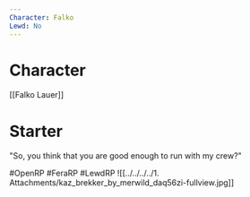 ```yaml
---
Character: Falko
Lewd: No
---
```

# Character
[[Falko Lauer]]

# Starter
"So, you  think that you are good enough to run with my crew?"
  
#OpenRP #FeraRP #LewdRP 
![[../../../../1. Attachments/kaz_brekker_by_merwild_daq56zi-fullview.jpg]]
